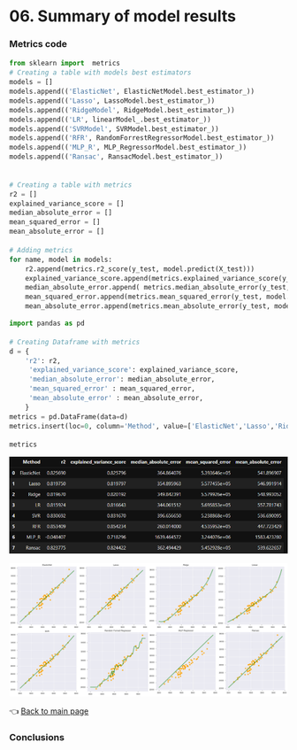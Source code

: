 
# 06. Summary of model results

### Metrics code

```python
from sklearn import  metrics
# Creating a table with models best estimators
models = []
models.append(('ElasticNet', ElasticNetModel.best_estimator_))
models.append(('Lasso', LassoModel.best_estimator_))
models.append(('RidgeModel', RidgeModel.best_estimator_))
models.append(('LR', linearModel_.best_estimator_))
models.append(('SVRModel', SVRModel.best_estimator_))
models.append(('RFR', RandomForrestRegressorModel.best_estimator_))
models.append(('MLP_R', MLP_RegressorModel.best_estimator_))
models.append(('Ransac', RansacModel.best_estimator_))


# Creating a table with metrics
r2 = []
explained_variance_score = []
median_absolute_error = []
mean_squared_error = []
mean_absolute_error = []

# Adding metrics
for name, model in models:
    r2.append(metrics.r2_score(y_test, model.predict(X_test)))
    explained_variance_score.append(metrics.explained_variance_score(y_test, model.predict(X_test)))
    median_absolute_error.append( metrics.median_absolute_error(y_test, model.predict(X_test)))
    mean_squared_error.append(metrics.mean_squared_error(y_test, model.predict(X_test)))
    mean_absolute_error.append(metrics.mean_absolute_error(y_test, model.predict(X_test)))
```

```python
import pandas as pd

# Creating Dataframe with metrics
d = {
    'r2': r2, 
     'explained_variance_score': explained_variance_score, 
     'median_absolute_error': median_absolute_error,
     'mean_squared_error' : mean_squared_error,
     'mean_absolute_error' : mean_absolute_error,
    }
metrics = pd.DataFrame(data=d)
metrics.insert(loc=0, column='Method', value=['ElasticNet','Lasso','Ridge','LR','SVR','RFR','MLP_R','Ransac'])
          
metrics
```
![MetricsResults.PNG](https://github.com/MateoMat/PHARMA_WEEKLY_SELL_OUT_ESTIMATION/blob/master/06.Summary%20of%20model%20results/img/MetricsResults.PNG )

![SummaryGraph.PNG](https://github.com/MateoMat/PHARMA_WEEKLY_SELL_OUT_ESTIMATION/blob/master/06.Summary%20of%20model%20results/img/Summary.png )

:point_left: [Back to main page](https://github.com/MateoMat/PHARMA_WEEKLY_SELL_OUT_ESTIMATION)

### Conclusions














